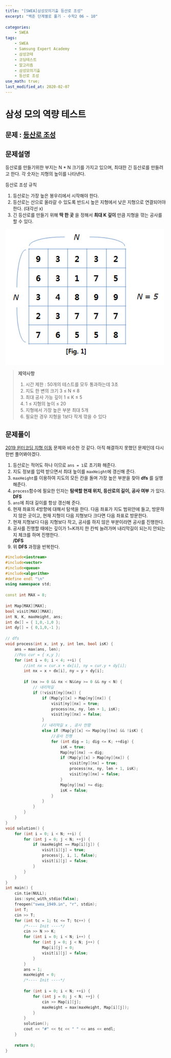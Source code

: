 ```yaml
---
title: "[SWEA]삼성모의기출 등산로 조성"
excerpt: "백준 단계별로 풀기 - 수학2 06 ~ 10"

categories:
    - SWEA
tags:
    - SWEA
    - Samsung Expert Academy
    - 삼성코테
    - 코딩테스트
    - 알고리즘
    - 삼성모의기출
    - 등산로 조성
use_math: true;
last_modified_at: 2020-02-07
--- 
```

  
# 삼성 모의 역량 테스트 
## 문제 : [등산로 조성](https://swexpertacademy.com/main/code/problem/problemDetail.do?contestProbId=AV5PoOKKAPIDFAUq&categoryId=AV5PoOKKAPIDFAUq&categoryType=CODE)  
  
## 문제설명
등산로를 만들기위한 부지는 N * N 크기를 가지고 있으며, 최대한 긴 등산로를 만들려고 한다. 각 숫자는 지형의 높이를 나타낸다.  
  
등산로 조성 규칙  
1. 등산로는 가장 높은 봉우리에서 시작해야 한다.
2. 등산로는 산으로 올라갈 수 있도록 반드시 높은 지형에서 낮은 지형으로 연결되어야 한다. (대각선 x)  
3. 긴 등산로를 만들기 위해 __딱 한 곳__ 을 정해서 __최대 K 깊이__ 만큼 지형을 깎는 공사를 할 수 있다.  
    
  
[![그림 1](/assets/SWEA/2020-02-07-SWEA-samsung-mock-01-img01.png)](/assets/SWEA/2020-02-07-SWEA-samsung-mock-01-img01.png)  
  
> __제약사항__  
> 1. 시간 제한 : 50개의 테스트를 모두 통과하는데 3초  
> 2. 지도 한 변의 크기 3 $\le$ N $\le$ 8  
> 3. 최대 공사 가능 깊이 1 $\le$ K $\le$ 5  
> 4. 1 $\le$ 지형의 높이 $\le$ 20  
> 5. 지형에서 가장 높은 부분 최대 5개
> 6. 필요한 경우 지형을 1보다 작게 깎을 수 있다  
  

## 문제풀이  
[2019 윈터코딩 지형 이동](https://programmers.co.kr/learn/courses/30/lessons/62050) 문제와 비슷한 것 같다. 아직 해결하지 못했던 문제인데 다시 한번 풀어봐야겠다.  
  
1. 등산로는 적어도 하나 이므로 `ans = 1`로 초기화 해준다.
2. 지도 정보를 입력 받으면서 최대 높이를 `maxHeight`에 갱신해 준다.  
3. `maxHeight`를 이용하여 지도의 모든 칸을 돌며 가장 높은 부분을 찾아 __dfs__ 를 실행해준다.  
4. `process`함수에 필요한 인자는 __탐색할 현재 위치, 등산로의 길이, 공사 여부__ 가 있다.  
__DFS__
5. `ans`에 최대 길이를 항상 갱신해 준다.
6. 현재 좌표의 4방향에 대해서 탐색을 한다. 다음 좌표가 지도 범위안에 들고, 방문하지 않은 곳이고, 현재 지형이 다음 지형보다 크다면 다음 좌표로 방문한다.  
7. 현재 지형보다 다음 지형보다 작고, 공사를 하지 않은 부분이라면 공사를 진행한다.  
8. 공사를 진행할 때에는 깊이가 1~K까지 한 칸씩 늘려가며 내리막길이 되는지 안되는지 체크를 하며 진행한다.  
__/DFS__
9.  위 __DFS__ 과정을 반복한다.  


  
```cpp  
#include<iostream>
#include<vector>
#include<queue>
#include<algorithm>
#define endl "\n"
using namespace std;

const int MAX = 8;

int Map[MAX][MAX];
bool visit[MAX][MAX];
int N, K, maxHeight, ans;
int dx[] = { 1,0,-1,0 };
int dy[] = { 0,1,0,-1 };

// dfs
void process(int x, int y, int len, bool isK) {
	ans = max(ans, len);
	//Pos cur = { x,y };
	for (int i = 0; i < 4; ++i) {
		//int nx = cur.x + dx[i], ny = cur.y + dy[i];
		int nx = x + dx[i], ny = y + dy[i];

		if (nx >= 0 && nx < N&&ny >= 0 && ny < N) {
			// 내리막길
			if (!visit[ny][nx]) {
				if (Map[y][x] > Map[ny][nx]) {
					visit[ny][nx] = true;
					process(nx, ny, len + 1, isK);
					visit[ny][nx] = false;
				}
				// 내리막길 x , 공사 안함
				else if (Map[y][x] <= Map[ny][nx] && !isK) {
					//공사 진행
					for (int dig = 1; dig <= K; ++dig) {
						isK = true;
						Map[ny][nx] -= dig;
						if (Map[y][x] > Map[ny][nx]) {
							visit[ny][nx] = true;
							process(nx, ny, len + 1, isK);
							visit[ny][nx] = false;
						}
						Map[ny][nx] += dig;
						isK = false;
					}
				}
			}
		}
	}
}
void solution() {
	for (int i = 0; i < N; ++i) {
		for (int j = 0; j < N; ++j) {
			if (maxHeight == Map[i][j]) {
				visit[i][j] = true;
				process(j, i, 1, false);
				visit[i][j] = false;
			}
		}
	}
}
int main() {
	cin.tie(NULL);
	ios::sync_with_stdio(false);
	freopen("swea_1949.in", "r", stdin);
	int T;
	cin >> T;
	for (int tc = 1; tc <= T; tc++) {
		/*---- Init ----*/
		cin >> N >> K;
		for (int i = 0; i < N; i++) {
			for (int j = 0; j < N; j++) {
				Map[i][j] = 0;
				visit[i][j] = false;
			}
		}
		ans = 1;
		maxHeight = 0;
		/*---- Init ----*/

		for (int i = 0; i < N; ++i) {
			for (int j = 0; j < N; ++j) {
				cin >> Map[i][j];
				maxHeight = max(maxHeight, Map[i][j]);
			}
		}
		solution();
		cout << "#" << tc << " " << ans << endl;
	}

	return 0;
}
```

